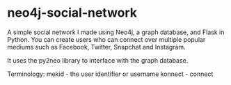 # neo4j-social-network
A simple social network I made using Neo4j, a graph database, and Flask in Python. You can create users who can connect over multiple popular mediums such as Facebook, Twitter, Snapchat and Instagram.

It uses the py2neo library to interface with the graph database.

Terminology:
mekid - the user identifier or username
konnect - connect
